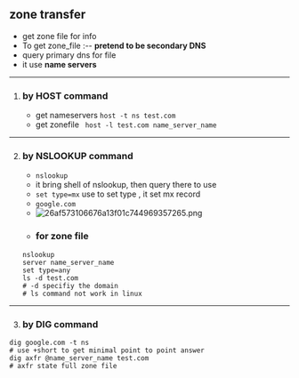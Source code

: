 ## zone transfer

* get zone  file for info
* To get zone_file :-- **pretend to be secondary DNS**
*  query primary dns for file
*  it use **name servers**

---

1.  ### by HOST command
    *  get nameservers `host -t ns test.com`
     *  get zonefile ` host -l test.com name_server_name`
  ----
  
2. ### by NSLOOKUP command
	* `nslookup`
	* it bring shell of nslookup, then query there to use
	* `set type=mx`  use to set type , it set mx record
	* `google.com`
	* ![26af573106676a13f01c744969357265.png](../../../_resources/26af573106676a13f01c744969357265.png)
	* ### for zone file
	 ```
	 nslookup
	 server name_server_name
	 set type=any
	 ls -d test.com 
	 # -d specifiy the domain 
	 # ls command not work in linux 
	```

----

3. ### by DIG command
  ```
  dig google.com -t ns
  # use +short to get minimal point to point answer
  dig axfr @name_server_name test.com
  # axfr state full zone file
 ```
